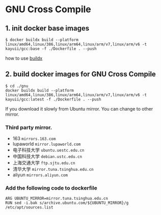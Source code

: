 # GNU Cross Compile

## 1. init docker base images
```
$ docker buildx build --platform linux/amd64,linux/386,linux/arm64,linux/arm/v7,linux/arm/v6 -t kayuii/gcc:base -f ./Dockerfile . --push
```
how to use [buildx](https://github.com/docker/buildx/blob/master/README.md)

## 2. build docker images for GNU Cross Compile
```
$ cd ./gnu 
docker buildx build --platform linux/amd64,linux/386,linux/arm64,linux/arm/v7,linux/arm/v6 -t kayuii/gcc:latest -f ./Dockerfile . --push
```
If you download it slowly from Ubuntu mirror. You can change to other mirror.

### Third party mirror.
* 163 `mirrors.163.com`
* lupaworld `mirror.lupaworld.com`
* 电子科技大学 `ubuntu.uestc.edu.cn`
* 中国科技大学 `debian.ustc.edu.cn`
* 上海交通大学 `ftp.sjtu.edu.cn`
* 清华大学 `mirror.tuna.tsinghua.edu.cn`
* aliyun `mirrors.aliyun.com`
  
### Add the following code to dockerfile
```
ARG UBUNTU_MIRROR=mirror.tuna.tsinghua.edu.cn
RUN sed -i.bak s/archive.ubuntu.com/${UBUNTU_MIRROR}/g /etc/apt/sources.list
```